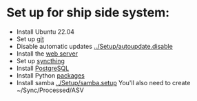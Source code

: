 # Set up for ship side system:

- Install Ubuntu 22.04
- Set up [git](git.md)
- Disable automatic updates [../Setup/autoupdate.disable](../Setup/autoupdate.disable)
- Install the [web server](Ship.webserver.md)
- Set up [syncthing](syncthing.md)
- Install [PostgreSQL](../DB/README.md)
- Install Python [packages](python.packages.md)
- Install samba [../Setup/samba.setup](../Setup/samba.setup) You'll also need to create ~/Sync/Processed/ASV
